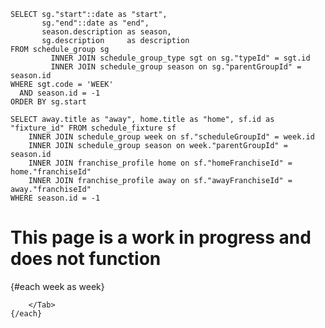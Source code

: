 <script>
    let seasonId
    $: seasonId = $page.params.season_id
</script>

```week
SELECT sg."start"::date as "start",
       sg."end"::date as "end",
       season.description as season,
       sg.description     as description
FROM schedule_group sg
         INNER JOIN schedule_group_type sgt on sg."typeId" = sgt.id
         INNER JOIN schedule_group season on sg."parentGroupId" = season.id
WHERE sgt.code = 'WEEK'
  AND season.id = -1
ORDER BY sg.start
```

```fixtures
SELECT away.title as "away", home.title as "home", sf.id as "fixture_id" FROM schedule_fixture sf
    INNER JOIN schedule_group week on sf."scheduleGroupId" = week.id
    INNER JOIN schedule_group season on week."parentGroupId" = season.id
    INNER JOIN franchise_profile home on sf."homeFranchiseId" = home."franchiseId"
    INNER JOIN franchise_profile away on sf."awayFranchiseId" = away."franchiseId"
WHERE season.id = -1
```

# This page is a work in progress and does not function

<Tabs>
    {#each week as week}
        <Tab label={week.description}>

        </Tab>
    {/each}
</Tabs>